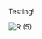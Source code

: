 Testing!

![R (5)](https://github.com/LeShiaKazing/Repository-Five/assets/152323716/5119efbd-f6a3-4381-bc75-44b009bd8db4)
